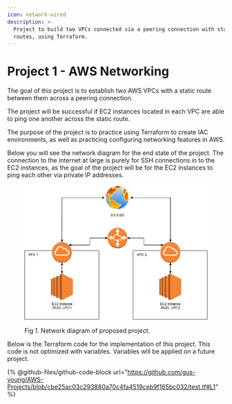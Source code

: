 ```yaml
---
icon: network-wired
description: >-
  Project to build two VPCs connected via a peering connection with static
  routes, using Terraform.
---
```


# Project 1 - AWS Networking

The goal of this project is to establish two AWS VPCs with a static route between them across a peering connection.&#x20;

The project will be successful if EC2 instances located in each VPC are able to ping one another across the static route.&#x20;

The purpose of the project is to practice using Terraform to create IAC environments, as well as practicing configuring networking features in AWS.&#x20;

Below you will see the network diagram for the end state of the project. The connection to the internet at large is purely for SSH connections in to the EC2 instances, as the goal of the project will be for the EC2 instances to ping each other via private IP addresses.&#x20;

<figure><img src=".gitbook/assets/AWS TEST VPC1-VPC2 Connection.drawio.png" alt=""><figcaption><p>Fig 1. Network diagram of proposed project.</p></figcaption></figure>

Below is the Terraform code for the implementation of this project. This code is not optimized with variables. Variables will be applied on a future project.&#x20;

{% @github-files/github-code-block url="https://github.com/gus-young/AWS-Projects/blob/cbe25ac03c293880a70c4fa4519ceb9f165bc032/test.tf#L1" %}
